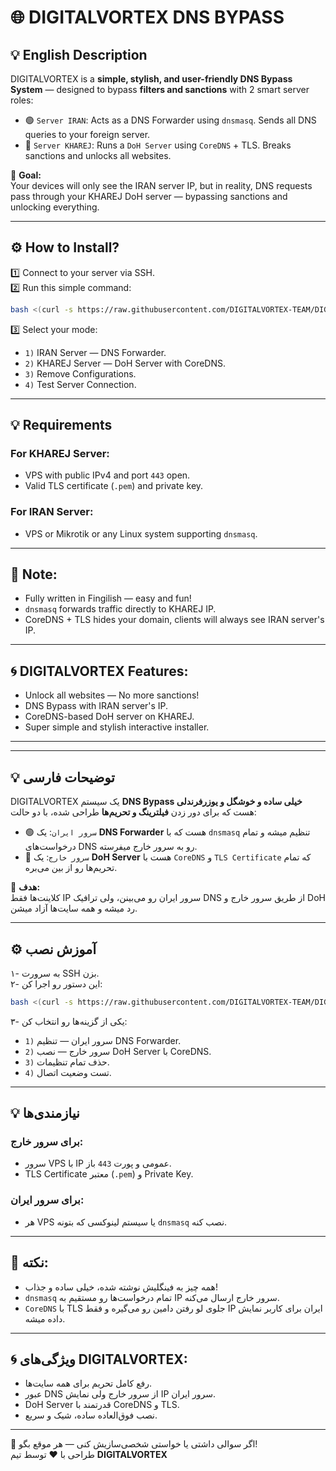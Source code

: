 # 🌐 DIGITALVORTEX DNS BYPASS

## 💡 English Description
DIGITALVORTEX is a **simple, stylish, and user-friendly DNS Bypass System** — designed to bypass **filters and sanctions** with 2 smart server roles:

- 🟢 `Server IRAN`: Acts as a DNS Forwarder using `dnsmasq`. Sends all DNS queries to your foreign server.
- 🔵 `Server KHAREJ`: Runs a `DoH Server` using `CoreDNS` + TLS. Breaks sanctions and unlocks all websites.

🎯 **Goal:**  
Your devices will only see the IRAN server IP, but in reality, DNS requests pass through your KHAREJ DoH server — bypassing sanctions and unlocking everything.

---

## ⚙️ How to Install?

1️⃣ Connect to your server via SSH.  
2️⃣ Run this simple command:
```bash
bash <(curl -s https://raw.githubusercontent.com/DIGITALVORTEX-TEAM/DIGITALVORTEX_DNS/main/setup.sh)
```

3️⃣ Select your mode:

- `1)` IRAN Server — DNS Forwarder.
- `2)` KHAREJ Server — DoH Server with CoreDNS.
- `3)` Remove Configurations.
- `4)` Test Server Connection.

---

## 💡 Requirements

### For KHAREJ Server:
- VPS with public IPv4 and port `443` open.
- Valid TLS certificate (`.pem`) and private key.

### For IRAN Server:
- VPS or Mikrotik or any Linux system supporting `dnsmasq`.

---

## 🧠 Note:

- Fully written in Fingilish — easy and fun!
- `dnsmasq` forwards traffic directly to KHAREJ IP.
- CoreDNS + TLS hides your domain, clients will always see IRAN server's IP.

---

## 🌀 DIGITALVORTEX Features:

- Unlock all websites — No more sanctions!
- DNS Bypass with IRAN server's IP.
- CoreDNS-based DoH server on KHAREJ.
- Super simple and stylish interactive installer.

---

---

## 💡 توضیحات فارسی

DIGITALVORTEX یک سیستم **DNS Bypass خیلی ساده و خوشگل و یوزرفرندلی** هست که برای دور زدن **فیلترینگ و تحریم‌ها** طراحی شده، با دو حالت:

- 🟢 `سرور ایران`: یک **DNS Forwarder** هست که با `dnsmasq` تنظیم میشه و تمام درخواست‌های DNS رو به سرور خارج میفرسته.
- 🔵 `سرور خارج`: یک **DoH Server** هست با `CoreDNS` و `TLS Certificate` که تمام تحریم‌ها رو از بین می‌بره.

🎯 **هدف:**  
کلاینت‌ها فقط IP سرور ایران رو می‌بینن، ولی ترافیک DNS از طریق سرور خارج و DoH رد میشه و همه سایت‌ها آزاد میشن.

---

## ⚙️ آموزش نصب

۱- به سرورت SSH بزن.  
۲- این دستور رو اجرا کن:
```bash
bash <(curl -s https://raw.githubusercontent.com/DIGITALVORTEX-TEAM/DIGITALVORTEX_DNS/main/setup.sh)
```

۳- یکی از گزینه‌ها رو انتخاب کن:

- `1)` سرور ایران — تنظیم DNS Forwarder.
- `2)` سرور خارج — نصب DoH Server با CoreDNS.
- `3)` حذف تمام تنظیمات.
- `4)` تست وضعیت اتصال.

---

## 💡 نیازمندی‌ها

### برای سرور خارج:
- سرور VPS با IP عمومی و پورت `443` باز.
- TLS Certificate معتبر (`.pem`) و Private Key.

### برای سرور ایران:
- هر VPS یا سیستم لینوکسی که بتونه `dnsmasq` نصب کنه.

---

## 🧠 نکته:

- همه چیز به فینگلیش نوشته شده، خیلی ساده و جذاب!
- `dnsmasq` تمام درخواست‌ها رو مستقیم به IP سرور خارج ارسال می‌کنه.
- `CoreDNS` با TLS جلوی لو رفتن دامین رو می‌گیره و فقط IP ایران برای کاربر نمایش داده میشه.

---

## 🌀 ویژگی‌های DIGITALVORTEX:

- رفع کامل تحریم برای همه سایت‌ها.
- عبور DNS از سرور خارج ولی نمایش IP سرور ایران.
- DoH Server قدرتمند با CoreDNS و TLS.
- نصب فوق‌العاده ساده، شیک و سریع.

---

🧠 اگر سوالی داشتی یا خواستی شخصی‌سازیش کنی — هر موقع بگو!  
طراحی با ❤️ توسط تیم **DIGITALVORTEX**
